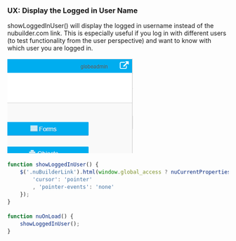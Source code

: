 ### UX: Display the Logged in User Name

showLoggedInUser() will display the logged in username instead of the nubuilder.com link.
This is especially useful if you log in with different users (to test functionality from the user perspective) and want to know with which user you are logged in.
 
<p align="left">
  <img src="screenshots/logged_in_user.png">
</p>


```javascript
function showLoggedInUser() {
	$('.nuBuilderLink').html(window.global_access ? nuCurrentProperties().user_id : nuUserName()).attr('href', '').css({
		'cursor': 'pointer'
		, 'pointer-events': 'none'
	});
}

function nuOnLoad() {
	showLoggedInUser();
}
```
